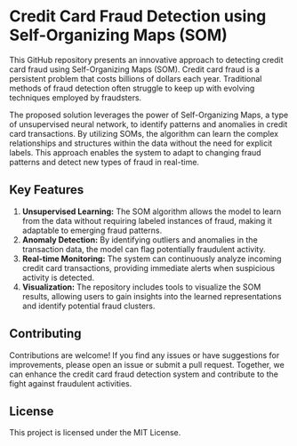 # Credit Card Fraud Detection using Self-Organizing Maps (SOM)

This GitHub repository presents an innovative approach to detecting credit card fraud using Self-Organizing Maps (SOM). Credit card fraud is a persistent problem that costs billions of dollars each year. Traditional methods of fraud detection often struggle to keep up with evolving techniques employed by fraudsters.

The proposed solution leverages the power of Self-Organizing Maps, a type of unsupervised neural network, to identify patterns and anomalies in credit card transactions. By utilizing SOMs, the algorithm can learn the complex relationships and structures within the data without the need for explicit labels. This approach enables the system to adapt to changing fraud patterns and detect new types of fraud in real-time.

## Key Features

1. **Unsupervised Learning:** The SOM algorithm allows the model to learn from the data without requiring labeled instances of fraud, making it adaptable to emerging fraud patterns.
2. **Anomaly Detection:** By identifying outliers and anomalies in the transaction data, the model can flag potentially fraudulent activity.
3. **Real-time Monitoring:** The system can continuously analyze incoming credit card transactions, providing immediate alerts when suspicious activity is detected.
4. **Visualization:** The repository includes tools to visualize the SOM results, allowing users to gain insights into the learned representations and identify potential fraud clusters.

## Contributing

Contributions are welcome! If you find any issues or have suggestions for improvements, please open an issue or submit a pull request. Together, we can enhance the credit card fraud detection system and contribute to the fight against fraudulent activities.

## License

This project is licensed under the MIT License.
